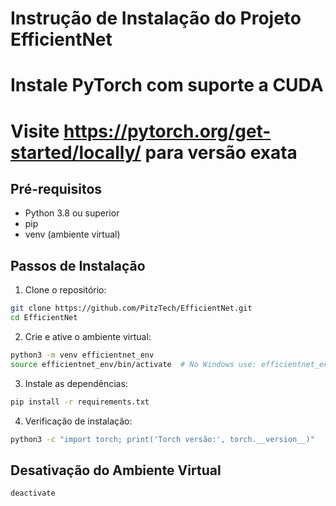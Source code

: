 # Instrução de Instalação do Projeto EfficientNet

# Instale PyTorch com suporte a CUDA
# Visite https://pytorch.org/get-started/locally/ para versão exata

## Pré-requisitos
- Python 3.8 ou superior
- pip
- venv (ambiente virtual)

## Passos de Instalação

1. Clone o repositório:
```bash
git clone https://github.com/PitzTech/EfficientNet.git
cd EfficientNet
```

2. Crie e ative o ambiente virtual:
```bash
python3 -m venv efficientnet_env
source efficientnet_env/bin/activate  # No Windows use: efficientnet_env\Scripts\activate
```

3. Instale as dependências:
```bash
pip install -r requirements.txt
```

4. Verificação de instalação:
```bash
python3 -c "import torch; print('Torch versão:', torch.__version__)"
```

## Desativação do Ambiente Virtual
```bash
deactivate
```
